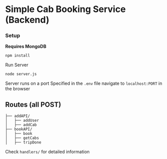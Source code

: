# Simple Cab Booking Service (Backend)

### Setup

**Requires MongoDB**

```shell
npm install
```

Run Server

```shell
node server.js
```


Server runs on a port Specified in the ```.env``` file navigate to ```localhost:PORT``` in the browser

## Routes (all POST)
```
├── addAPI/
│   ├── addUser
│   ├── addCab
├── bookAPI/
│   ├── book
│   ├── getCabs
│   ├── tripDone

```

Check ```handlers/``` for detailed information